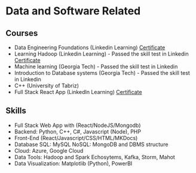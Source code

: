
# Data and Software Related

## Courses

* Data Engineering Foundations (Linkedin Learning) [<i class="fa fa-bookmark"></i> Certificate](https://www.linkedin.com/learning/certificates/4c3fe0ae7b5986a6a2518c9eb8ca0727e8380b27af1e5cf35802abca003cf37f)
* Learning Hadoop (Linkedin Learning) - Passed the skill test in Linkedin [<i class="fa fa-bookmark"></i> Certificate](https://www.linkedin.com/learning/certificates/6be642a643addd982b0b2536ad7f5ffbea02bcb031c1ec8640bfdb83b173980a)
* Machine learning (Georgia Tech) - Passed the skill test in Linkedin
* Introduction to Database systems (Georgia Tech) - Passed the skill test in Linkedin
* C++ (University of Tabriz)
* Full Stack React App (LinkedIn Learning) [<i class="fa fa-bookmark"></i> Certificate](https://www.linkedin.com/learning/certificates/2ed824de01df162ed96c970da0e6567195dd4ff4388fe74cd91a04c77339f238)

## Skills

* Full Stack Web App with (React/NodeJS/Mongodb)
* Backend: Python, C++, C#, Javascript (Node), PHP
* Front-End (React/Javascript/CSS/HTML/MKDocs)
* Database SQL: MySQL NoSQL: MongoDB and DBMS structure
* Cloud: Azure, Google Cloud
* Data Tools: Hadoop and Spark Echosytems, Kafka, Storm, Mahot
* Data Visualization: Matplotlib (Python), PowerBI 